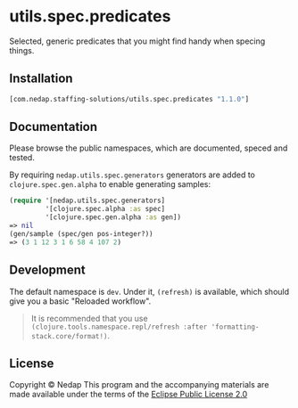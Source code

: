 # utils.spec.predicates

Selected, generic predicates that you might find handy when specing things.

## Installation

```clojure
[com.nedap.staffing-solutions/utils.spec.predicates "1.1.0"]
```

## Documentation

Please browse the public namespaces, which are documented, speced and tested.

By requiring `nedap.utils.spec.generators` generators are added to `clojure.spec.gen.alpha` to enable generating samples:
```clojure
(require '[nedap.utils.spec.generators]
         '[clojure.spec.alpha :as spec]
         '[clojure.spec.gen.alpha :as gen])
=> nil
(gen/sample (spec/gen pos-integer?))
=> (3 1 12 3 1 6 58 4 107 2)
```

## Development

The default namespace is `dev`. Under it, `(refresh)` is available, which should give you a basic "Reloaded workflow".

> It is recommended that you use `(clojure.tools.namespace.repl/refresh :after 'formatting-stack.core/format!)`.

## License

Copyright © Nedap
This program and the accompanying materials are made available under the terms of the [Eclipse Public License 2.0](https://www.eclipse.org/legal/epl-2.0)
